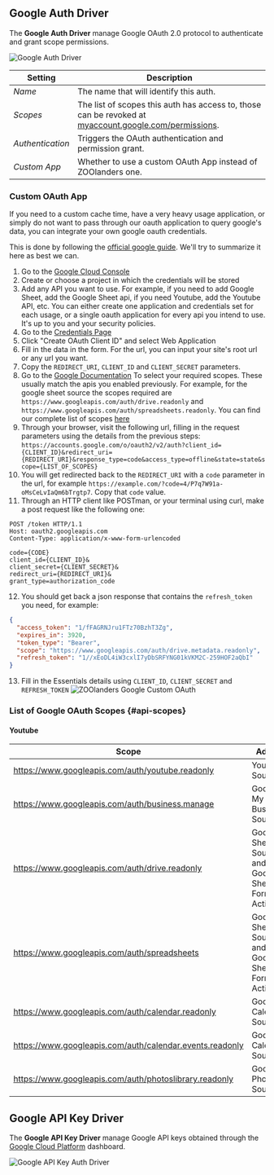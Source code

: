 ## Google Auth Driver

The **Google Auth Driver** manage Google OAuth 2.0 protocol to authenticate and grant scope permissions.

![Google Auth Driver](./assets/driver-google-oauth.webp)

| Setting | Description |
| --- | --- |
| *Name* | The name that will identify this auth. |
| *Scopes* | The list of scopes this auth has access to, those can be revoked at [myaccount.google.com/permissions](https://myaccount.google.com/permissions). |
| *Authentication* | Triggers the OAuth authentication and permission grant. |
| *Custom App* | Whether to use a custom OAuth App instead of ZOOlanders one. |


### Custom OAuth App

If you need to a custom cache time, have a very heavy usage application, or simply do not want to pass through our oauth application to query google's data, you can integrate your own google oauth credentials.

This is done by following the [official google guide](https://developers.google.com/identity/protocols/oauth2/web-server?hl=en#prerequisites). We'll try to summarize it here as best we can.

1. Go to the [Google Cloud Console](https://console.cloud.google.com/apis/library)
2. Create or choose a project in which the credentials will be stored
3. Add any API you want to use. For example, if you need to add Google Sheet, add the Google Sheet api, if you need Youtube, add the Youtube API, etc. You can either create one application and credentials set for each usage, or a single oauth application for every api you intend to use. It's up to you and your security policies.
4. Go to the [Credentials Page](https://console.developers.google.com/apis/credentials)
5. Click "Create OAuth Client ID" and select Web Application
6. Fill in the data in the form. For the url, you can input your site's root url or any url you want.
7. Copy the `REDIRECT_URI`, `CLIENT_ID` and `CLIENT_SECRET` parameters.
8. Go to the [Google Documentation](https://developers.google.com/identity/protocols/oauth2/scopes) To select your required scopes. These usually match the apis you enabled previously. For example, for the google sheet source the scopes required are `https://www.googleapis.com/auth/drive.readonly` and `https://www.googleapis.com/auth/spreadsheets.readonly`. You can find our complete list of scopes [here](#api-scopes)
9. Through your browser, visit the following url, filling in the request parameters using the details from the previous steps: `https://accounts.google.com/o/oauth2/v2/auth?client_id={CLIENT_ID}&redirect_uri={REDIRECT_URI}&response_type=code&access_type=offline&state=state&scope={LIST_OF_SCOPES}`
10. You will get redirected back to the `REDIRECT_URI` with a `code` parameter in the url, for example `https://example.com/?code=4/P7q7W91a-oMsCeLvIaQm6bTrgtp7`. Copy that `code` value.
11. Through an HTTP client like POSTman, or your terminal using curl, make a post request like the following one:
```
POST /token HTTP/1.1
Host: oauth2.googleapis.com
Content-Type: application/x-www-form-urlencoded

code={CODE}
client_id={CLIENT_ID}&
client_secret={CLIENT_SECRET}&
redirect_uri={REDIRECT_URI}&
grant_type=authorization_code 
```
12. You should get back a json response that contains the `refresh_token` you need, for example:
```json
{
  "access_token": "1/fFAGRNJru1FTz70BzhT3Zg",
  "expires_in": 3920,
  "token_type": "Bearer",
  "scope": "https://www.googleapis.com/auth/drive.metadata.readonly",
  "refresh_token": "1//xEoDL4iW3cxlI7yDbSRFYNG01kVKM2C-259HOF2aQbI"
}
```
13. Fill in the Essentials details using `CLIENT_ID`, `CLIENT_SECRET` and `REFRESH_TOKEN`
![ZOOlanders Google Custom OAuth](./assets/google-custom-oauth.webp)


### List of Google OAuth Scopes {#api-scopes}

#### Youtube
| Scope  | Addon                                              |
|--------|----------------------------------------------------|
| https://www.googleapis.com/auth/youtube.readonly     | Youtube Source.                                    |
| https://www.googleapis.com/auth/business.manage     | Google My Business Source.                         |
| https://www.googleapis.com/auth/drive.readonly | Google Sheets Source and Google Sheets Form Action |
| https://www.googleapis.com/auth/spreadsheets | Google Sheets Source and Google Sheets Form Action |
| https://www.googleapis.com/auth/calendar.readonly | Google Calendar Source                             |
| https://www.googleapis.com/auth/calendar.events.readonly | Google Calendar Source                             |
| https://www.googleapis.com/auth/photoslibrary.readonly | Google Photos Source                               |




## Google API Key Driver

The **Google API Key Driver** manage Google API keys obtained through the [Google Cloud Platform](https://console.cloud.google.com/apis/credentials) dashboard.

![Google API Key Auth Driver](./assets/driver-google-api-key.webp)
